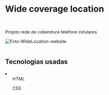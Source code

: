 <h1>Wide coverage location</h1>
<br>
<p>Projeto rede de coberetura telefone celulares</p>
<div>
    <img src="." alt="Foto-WideLocation-website">
</div>
<br>
<h2>Tecnologias usadas</h2>
<li>
    <ul>HTML</ul>
    <ul>CSS</ul>
</li>
